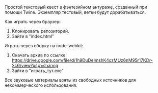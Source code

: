 Простой текстовый квест в фэнтезийном антураже, созданный при помощи Twine.
Экземпляр тестовый, ветки будут дорабатываться.

Как играть через браузер:
1. Клонировать репозиторий.
2. Зайти в "index.html"

Играть через сборку на node-webkit:
1. Скачать архив по ссылке: 
https://drive.google.com/file/d/1h9DuDeImshK4czMUz6nM95r17KDr-2c6/view?usp=sharing
2. Зайти в "играть_тут.exe"

Все звуковые материалы взяты из свободных источников для некоммерческого использования.
